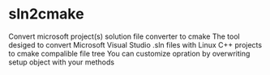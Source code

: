 # sln2cmake
Convert microsoft project(s) solution file converter to cmake
The tool desiged to convert Microsoft Visual Studio .sln files with Linux C++ projects to cmake compalible file tree
You can customize opration by overwriting setup object with your methods
